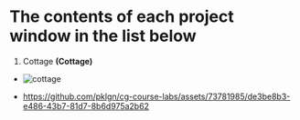 # The contents of each project window in the list below
1. Cottage **(Cottage)**
* ![cottage](https://github.com/pklgn/cg-course-labs/assets/73781985/cad486cb-32f6-43ef-b2fb-ccd31c33a70f)




* https://github.com/pklgn/cg-course-labs/assets/73781985/de3be8b3-e486-43b7-81d7-8b6d975a2b62


